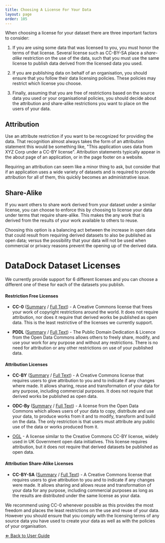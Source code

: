 ```yaml
---
title: Choosing A License For Your Data
layout: page
order: 105
---
```


When choosing a license for your dataset there are three important factors to consider:

  1. If you are using some data that was licensed to you, you must honor the terms of that license. Several license such as CC-BY-SA
     place a *share-alike* restriction on the use of the data, such that you must use the same license to publish data derived from
     the licensed data you used.
   
  2. If you are publishing data on behalf of an organisation, you should ensure that you follow their data licensing policies. These 
     policies may restrict which license you choose.
   
  3. Finally, assuming that you are free of restrictions based on the source data you used or your organisational policies, you should 
     decide about the attribution and share-alike restrictions you want to place on the users of your data.

## Attribution

Use an attribute restriction if you want to be recognized for providing the data. 
That recognition almost always takes the form of an attribution statement this would be something like, 
"This application uses data from XYZ Corp under a CC-BY license". Attribution statements typically appear 
in the about page of an application, or in the page footer on a website.
   
Requiring an attribution can seem like a minor thing to ask, but consider that if an application uses a wide
variety of datasets and is required to provide attribution for all of them, this quickly becomes an administrative issue. 

## Share-Alike

If you want others to share work derived from your dataset under a similar license, you can choose to enforce this by choosing
to license your data under terms that require share-alike. This makes the any work that is derived from the results of your work 
available to others to reuse.
   
Choosing this option is a balancing act between the increase in open data that could result from requiring 
derived datasets to also be published as open data; versus the possibility that your data will not be used when
commercial or privacy reasons prevent the opening up of the derived data.

# DataDock Dataset Licenses

We currently provide support for 6 different licenses and you can choose a different one of these for each of the datasets you publish.

#### Restriction Free Licenses

  * **CC-0** ([Summary](https://creativecommons.org/share-your-work/public-domain/cc0/) / [Full Text](https://creativecommons.org/publicdomain/zero/1.0/legalcode)) - A Creative Commons license that frees your work of copyright restrictions around the world. 
    It does not require attribution, nor does it require that derived works be published as open data. This is the least restrictive of the licenses we currently support.
    
  * **PDDL** ([Summary](https://opendatacommons.org/licenses/pddl/summary/) / [Full Text](https://opendatacommons.org/licenses/pddl/1.0/)) - The Public Domain Dedication & Licence from the Open Data Commons allows others to freely share, modify, and use your work for any purpose and without any restrictions. There is no need for attribution or any other restrictions on use of your published data.
    
#### Attribution Licenses

  * **CC-BY** ([Summary](https://creativecommons.org/licenses/by/4.0/) / [Full Text](https://creativecommons.org/licenses/by/4.0/legalcode)) - A Creative Commons license that requires users to give attribution to you and to indicate if any changes where made. It allows sharing, reuse and transformation of your data for any purpose, including commercial purposes. It does not require that derived works be published as open data.
 
  * **ODC-By** ([Summary](https://opendatacommons.org/licenses/by/summary/) / [Full Text](https://opendatacommons.org/licenses/by/1.0/)) - A license from the Open Data Commons which allows users of your data to copy, distribute and use your data, to produce works from it and to modify, transform and build on the data. The only restriction is that users must attribute any public use of the data or works produced from it.
  
  * [OGL](https://www.nationalarchives.gov.uk/doc/open-government-licence/version/3/) - A license similar to the Creative Commons CC-BY license, widely used in UK Government open data initiatives. This license requires attribution, but it does not require that derived datasets be published as open data.
  
#### Attribution Share-Alike Licenses

  * **CC-BY-SA** ([Summary](https://creativecommons.org/licenses/by-sa/4.0/) / [Full Text](https://creativecommons.org/licenses/by-sa/4.0/legalcode)) - A Creative Commons license that requires users to give attribution to you and to indicate if any changes were made. It allows sharing and allows reuse and transformation of your data for any purpose, including commercial purposes as long as the results are distributed under the same license as your data.

We recommend using CC-0 whenever possible as this provides the most freedom and places the least restrictions on the use and reuse of your data. However
you should ensure that you comply with the licensing terms of any source data you have used to create your data as well as with the policies of your
organisation.

[&lArr; Back to User Guide](/user-guide/)
